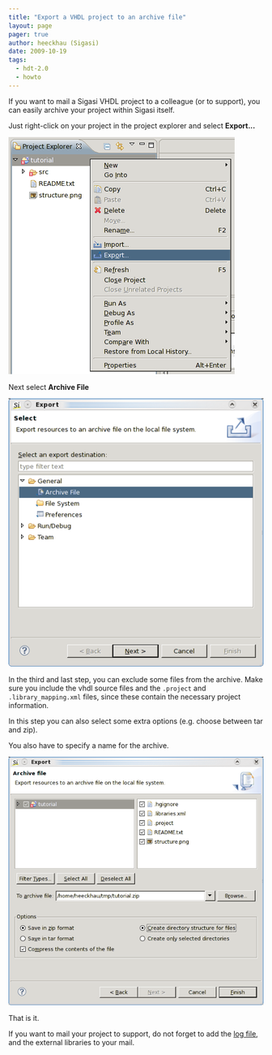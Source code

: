 ```yaml
---
title: "Export a VHDL project to an archive file"
layout: page 
pager: true
author: heeckhau (Sigasi)
date: 2009-10-19
tags: 
  - hdt-2.0
  - howto
---
```


If you want to mail a Sigasi VHDL project to a colleague (or to support), you can easily archive your project within Sigasi  itself.

Just right-click on your project in the project explorer and select <strong>Export...</strong>

![](images/export_1.png)

Next select <strong>Archive File</strong>

![](images/export_2.png)

In the third and last step, you can exclude some files from the archive. Make sure you include the vhdl source files and the <code>.project</code> and <code>.library_mapping.xml</code> files, since these contain the necessary project information. 

In this step you can also select some extra options (e.g. choose between tar and zip).

You also have to specify a name for the archive.

![](images/export_3.png)

That is it.

If you want to mail your project to support, do not forget to add the [log file](http://localhost:8000/faq.html#where-can-i-find-the-log-file), and the external libraries to your mail.
